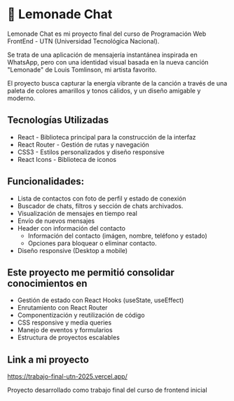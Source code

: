 # 🍋 Lemonade Chat

Lemonade Chat es mi proyecto final del curso de Programación Web FrontEnd - UTN (Universidad Tecnológica Nacional). 

Se trata de una aplicación de mensajería instantánea inspirada en WhatsApp, pero con una identidad visual basada en la nueva canción "Lemonade" de Louis Tomlinson, mi artista favorito.

El proyecto busca capturar la energía vibrante de la canción a través de una paleta de colores amarillos y tonos cálidos, y un diseño amigable y moderno.

## Tecnologías Utilizadas

* React - Biblioteca principal para la construcción de la interfaz
* React Router - Gestión de rutas y navegación
* CSS3 - Estilos personalizados y diseño responsive
* React Icons - Biblioteca de iconos

## Funcionalidades:

* Lista de contactos con foto de perfil y estado de conexión
* Buscador de chats, filtros y sección de chats archivados.
* Visualización de mensajes en tiempo real
* Envío de nuevos mensajes
* Header con información del contacto
  * Información del contacto (imágen, nombre, teléfono y estado)
  * Opciones para bloquear o eliminar contacto.
* Diseño responsive (Desktop a mobile)

## Este proyecto me permitió consolidar conocimientos en

* Gestión de estado con React Hooks (useState, useEffect)
* Enrutamiento con React Router
* Componentización y reutilización de código
* CSS responsive y media queries
* Manejo de eventos y formularios
* Estructura de proyectos escalables

## Link a mi proyecto
https://trabajo-final-utn-2025.vercel.app/

Proyecto desarrollado como trabajo final del curso de frontend inicial
